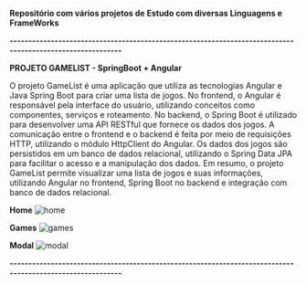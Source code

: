 **Repositório com vários projetos de Estudo com diversas Linguagens e FrameWorks**

**----------------------------------------------------------------------------------------------------------**



**PROJETO GAMELIST - SpringBoot + Angular** 

O projeto GameList é uma aplicação que utiliza as tecnologias Angular e Java Spring Boot para criar uma lista de jogos. No frontend, o Angular é responsável pela interface do usuário, utilizando conceitos como componentes, serviços e roteamento. No backend, o Spring Boot é utilizado para desenvolver uma API RESTful que fornece os dados dos jogos. A comunicação entre o frontend e o backend é feita por meio de requisições HTTP, utilizando o módulo HttpClient do Angular. Os dados dos jogos são persistidos em um banco de dados relacional, utilizando o Spring Data JPA para facilitar o acesso e a manipulação dos dados. Em resumo, o projeto GameList permite visualizar uma lista de jogos e suas informações, utilizando Angular no frontend, Spring Boot no backend e integração com banco de dados relacional.

**Home**
![home](https://github.com/andrematos90/ProjetosPraticos-DesenvolvimentoFullStack-/assets/103394184/f0f2b928-3904-48f2-ad2f-b9d7f86cc00e)

**Games**
![games](https://github.com/andrematos90/ProjetosPraticos-DesenvolvimentoFullStack-/assets/103394184/18688e49-4f18-411a-8080-9104bfcf1694)

**Modal**
![modal](https://github.com/andrematos90/ProjetosPraticos-DesenvolvimentoFullStack-/assets/103394184/feb7a0d5-d1d7-4cc4-b01d-4266b05b5da3)


**----------------------------------------------------------------------------------------------------------**


